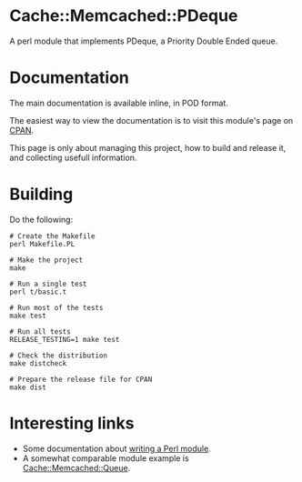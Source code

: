 # Cache::Memcached::PDeque

A perl module that implements PDeque, a Priority Double Ended queue.

# Documentation

The main documentation is available inline, in POD format.

The easiest way to view the documentation is to visit this module's page on [CPAN](https://metacpan.org/pod/Cache::Memcached::PDeque).

This page is only about managing this project, how to build and release it, and collecting usefull information.

# Building

Do the following:

```
# Create the Makefile
perl Makefile.PL
```

```
# Make the project
make
```

```
# Run a single test
perl t/basic.t
```

```
# Run most of the tests
make test
```

```
# Run all tests
RELEASE_TESTING=1 make test
```

```
# Check the distribution
make distcheck
```

```
# Prepare the release file for CPAN
make dist
```

# Interesting links

- Some documentation about [writing a Perl module](https://perldoc.perl.org/perlnewmod).
- A somewhat comparable module example is [Cache::Memcached::Queue](https://metacpan.org/dist/Cache-Memcached-Queue).
